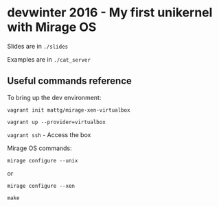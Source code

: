 devwinter 2016 - My first unikernel with Mirage OS
==================================================

Slides are in `./slides`

Examples are in `./cat_server`

Useful commands reference
-------------------------

To bring up the dev environment:

`vagrant init mattg/mirage-xen-virtualbox`

`vagrant up --provider=virtualbox`

`vagrant ssh` - Access the box

Mirage OS commands:

`mirage configure --unix`

or

`mirage configure --xen`

`make`
